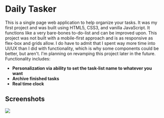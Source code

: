 # Daily Tasker
This is a single page web application to help organize your tasks. It was my first project and was built using HTML5, CSS3, and vanilla JavaScript. It functions like a very bare-bones to-do-list and can be improved upon. This project was not built with a mobile-first approach and is as responsive as flex-box and grids allow. I do have to admit that I spent way more time into UI/UX than I did with functionality, which is why some components could be better, but aren't. I'm planning on revamping this project later in the future.
Functionality includes:
- **Personalization via ability to set the task-list name to whatever you want**
- **Archive finished tasks**
- **Real time clock**

## Screenshots

![](https://media.giphy.com/media/L0IUieFYuzdK93OQEp/giphy.gif)
